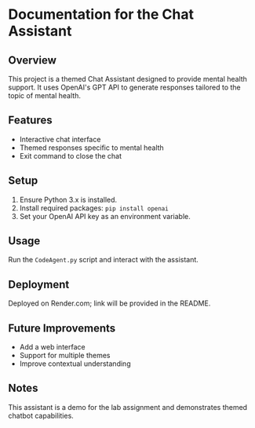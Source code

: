 # Documentation for the Chat Assistant

## Overview
This project is a themed Chat Assistant designed to provide mental health support. It uses OpenAI's GPT API to generate responses tailored to the topic of mental health.

## Features
- Interactive chat interface
- Themed responses specific to mental health
- Exit command to close the chat

## Setup
1. Ensure Python 3.x is installed.
2. Install required packages: `pip install openai`
3. Set your OpenAI API key as an environment variable.

## Usage
Run the `CodeAgent.py` script and interact with the assistant.

## Deployment
Deployed on Render.com; link will be provided in the README.

## Future Improvements
- Add a web interface
- Support for multiple themes
- Improve contextual understanding

## Notes
This assistant is a demo for the lab assignment and demonstrates themed chatbot capabilities.